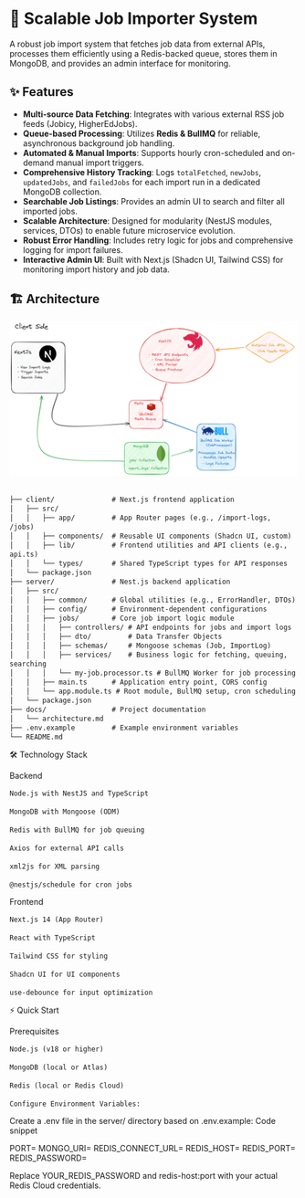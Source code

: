 # 🚀 Scalable Job Importer System

A robust job import system that fetches job data from external APIs, processes them efficiently using a Redis-backed queue, stores them in MongoDB, and provides an admin interface for monitoring.

## ✨ Features

-   **Multi-source Data Fetching**: Integrates with various external RSS job feeds (Jobicy, HigherEdJobs).
-   **Queue-based Processing**: Utilizes **Redis & BullMQ** for reliable, asynchronous background job handling.
-   **Automated & Manual Imports**: Supports hourly cron-scheduled and on-demand manual import triggers.
-   **Comprehensive History Tracking**: Logs `totalFetched`, `newJobs`, `updatedJobs`, and `failedJobs` for each import run in a dedicated MongoDB collection.
-   **Searchable Job Listings**: Provides an admin UI to search and filter all imported jobs.
-   **Scalable Architecture**: Designed for modularity (NestJS modules, services, DTOs) to enable future microservice evolution.
-   **Robust Error Handling**: Includes retry logic for jobs and comprehensive logging for import failures.
-   **Interactive Admin UI**: Built with Next.js (Shadcn UI, Tailwind CSS) for monitoring import history and job data.

## 🏗️ Architecture
![System Architecture Diagram](docs/architecture.png)

```

├── client/              # Next.js frontend application
│   ├── src/
│   │   ├── app/         # App Router pages (e.g., /import-logs, /jobs)
│   │   ├── components/  # Reusable UI components (Shadcn UI, custom)
│   │   ├── lib/         # Frontend utilities and API clients (e.g., api.ts)
│   │   └── types/       # Shared TypeScript types for API responses
│   └── package.json
├── server/              # Nest.js backend application
│   ├── src/
│   │   ├── common/      # Global utilities (e.g., ErrorHandler, DTOs)
│   │   ├── config/      # Environment-dependent configurations
│   │   ├── jobs/        # Core job import logic module
│   │   │   ├── controllers/ # API endpoints for jobs and import logs
│   │   │   ├── dto/         # Data Transfer Objects
│   │   │   ├── schemas/     # Mongoose schemas (Job, ImportLog)
│   │   │   ├── services/    # Business logic for fetching, queuing, searching
│   │   │   └── my-job.processor.ts # BullMQ Worker for job processing
│   │   ├── main.ts      # Application entry point, CORS config
│   │   └── app.module.ts # Root module, BullMQ setup, cron scheduling
│   └── package.json
├── docs/                # Project documentation
│   └── architecture.md
├── .env.example         # Example environment variables
└── README.md
```
🛠️ Technology Stack

Backend

    Node.js with NestJS and TypeScript

    MongoDB with Mongoose (ODM)

    Redis with BullMQ for job queuing

    Axios for external API calls

    xml2js for XML parsing

    @nestjs/schedule for cron jobs

Frontend

    Next.js 14 (App Router)

    React with TypeScript

    Tailwind CSS for styling

    Shadcn UI for UI components

    use-debounce for input optimization

⚡ Quick Start

Prerequisites

    Node.js (v18 or higher)

    MongoDB (local or Atlas)

    Redis (local or Redis Cloud)

    Configure Environment Variables:
Create a .env file in the server/ directory based on .env.example:
Code snippet

PORT=
MONGO_URI=
REDIS_CONNECT_URL=
REDIS_HOST=
REDIS_PORT=
REDIS_PASSWORD=

Replace YOUR_REDIS_PASSWORD and redis-host:port with your actual Redis Cloud credentials.